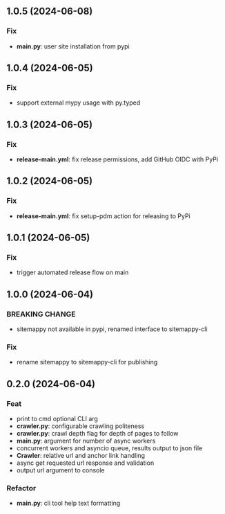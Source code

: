 ## 1.0.5 (2024-06-08)

### Fix

- **__main__.py**: user site installation from pypi

## 1.0.4 (2024-06-05)

### Fix

- support external mypy usage with py.typed

## 1.0.3 (2024-06-05)

### Fix

- **release-main.yml**: fix release permissions, add GitHub OIDC with PyPi

## 1.0.2 (2024-06-05)

### Fix

- **release-main.yml**: fix setup-pdm action for releasing to PyPi

## 1.0.1 (2024-06-05)

### Fix

- trigger automated release flow on main

## 1.0.0 (2024-06-04)

### BREAKING CHANGE

- sitemappy not available in pypi, renamed interface to sitemappy-cli

### Fix

- rename sitemappy to sitemappy-cli for publishing

## 0.2.0 (2024-06-04)

### Feat

- print to cmd optional CLI arg
- **crawler.py**: configurable crawling politeness
- **crawler.py**: crawl depth flag for depth of pages to follow
- **main.py**: argument for number of async workers
- concurrent workers and asyncio queue, results output to json file
- **Crawler**: relative url and anchor link handling
- async get requested url response and validation
- output url argument to console

### Refactor

- **main.py**: cli tool help text formatting
